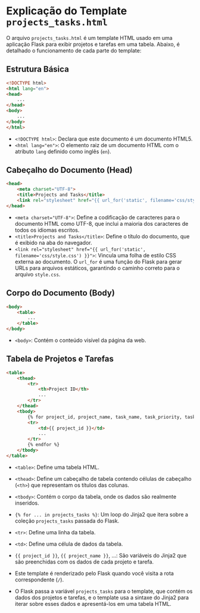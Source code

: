 # Explicação do Template `projects_tasks.html`

O arquivo `projects_tasks.html` é um template HTML usado em uma aplicação Flask para exibir projetos e tarefas em uma tabela. Abaixo, é detalhado o funcionamento de cada parte do template:

## Estrutura Básica

```html
<!DOCTYPE html>
<html lang="en">
<head>
    ...
</head>
<body>
    ...
</body>
</html>
```

- `<!DOCTYPE html>`: Declara que este documento é um documento HTML5.
- `<html lang="en">`: O elemento raiz de um documento HTML com o atributo `lang` definido como inglês (`en`).

## Cabeçalho do Documento (Head)

```html
<head>
    <meta charset="UTF-8">
    <title>Projects and Tasks</title>
    <link rel="stylesheet" href="{{ url_for('static', filename='css/style.css') }}">
</head>
```

- `<meta charset="UTF-8">`: Define a codificação de caracteres para o documento HTML como UTF-8, que inclui a maioria dos caracteres de todos os idiomas escritos.
- `<title>Projects and Tasks</title>`: Define o título do documento, que é exibido na aba do navegador.
- `<link rel="stylesheet" href="{{ url_for('static', filename='css/style.css') }}">`: Vincula uma folha de estilo CSS externa ao documento. O `url_for` é uma função do Flask para gerar URLs para arquivos estáticos, garantindo o caminho correto para o arquivo `style.css`.

## Corpo do Documento (Body)

```html
<body>
    <table>
        ...
    </table>
</body>
```

- `<body>`: Contém o conteúdo visível da página da web.

## Tabela de Projetos e Tarefas

```html
<table>
    <thead>
        <tr>
            <th>Project ID</th>
            ...
        </tr>
    </thead>
    <tbody>
        {% for project_id, project_name, task_name, task_priority, task_status in projects_tasks %}
        <tr>
            <td>{{ project_id }}</td>
            ...
        </tr>
        {% endfor %}
    </tbody>
</table>
```

- `<table>`: Define uma tabela HTML.
- `<thead>`: Define um cabeçalho de tabela contendo células de cabeçalho (`<th>`) que representam os títulos das colunas.
- `<tbody>`: Contém o corpo da tabela, onde os dados são realmente inseridos.
- `{% for ... in projects_tasks %}`: Um loop do Jinja2 que itera sobre a coleção `projects_tasks` passada do Flask.
- `<tr>`: Define uma linha da tabela.
- `<td>`: Define uma célula de dados da tabela.
- `{{ project_id }}`, `{{ project_name }}`, ...: São variáveis do Jinja2 que são preenchidas com os dados de cada projeto e tarefa.

- Este template é renderizado pelo Flask quando você visita a rota correspondente (`/`). 
- O Flask passa a variável `projects_tasks` para o template, que contém os dados dos projetos e tarefas, e o template usa a sintaxe do Jinja2 para iterar sobre esses dados e apresentá-los em uma tabela HTML.
